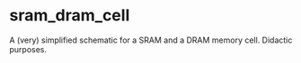 # sram_dram_cell
A (very) simplified schematic for a SRAM and a DRAM memory cell. Didactic purposes.
